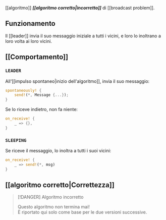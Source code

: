 [[algoritmo]] ***[[algoritmo corretto|incorretto]]*** di [[broadcast problem]].

## Funzionamento

Il [[leader]] invia il suo messaggio iniziale a tutti i vicini, e loro lo inoltrano a loro volta ai loro vicini.
## [[Comportamento]]

### `LEADER`

All'[[impulso spontaneo|inizio dell'algoritmo]], invia il suo messaggio:
```rust
spontaneously! {
	send!(*, Message {...});
}
```

Se lo riceve indietro, non fa niente:
```rust
on_receive! {
	_ => {},
}
```

### `SLEEPING`

Se riceve il messaggio, lo inoltra a tutti i suoi vicini:
```rust
on_receive! {
	_ => send!(*, msg)
}
```

## [[algoritmo corretto|Correttezza]]

> [!DANGER] Algoritmo incorretto
> 
> Questo algoritmo non termina mai!  
> È riportato qui solo come base per le due versioni successive.
